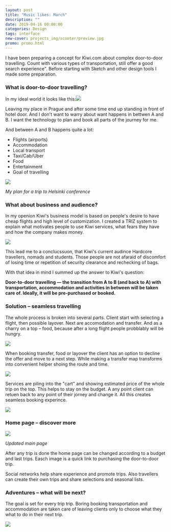 ```yaml
---
layout: post
title: "Music likes: March"
description: ""
date: 2019-04-16 00:00:00
categories: Design
tags: interface
new-cover: projects_img/scooter/preview.jpg
promo: promo.html
---
```


I have been preparing a concept for Kiwi.com about complex door-to-door travelling.  Count with various types of transportation, still offer a good search experience". Before starting with Sketch and other design tools I made some preparation.

### What is door-to-door travelling?

In my ideal world it looks like this:<span class="p800">![](/projects_img/kiwi/doors.jpg)</span>

Leaving my place in Prague and after some time end up standing in front of hotel door. And I don't want to warry about want happens in bettwen A and B. I want the technology to plan and book all parts of the journey for me. 

And between A and B happens quite a lot:

- Flights (airports)
- Accommodation
- Local transport
- Taxi/Cab/Uber
- Food
- Entertainment
- Goal of travelling

*<span class="p500">![](/projects_img/kiwi/plan.jpg)</span>*

*My plan for a trip to Helsinki conference*

### What about business and audience?

In my openion Kiwi's business model is based on people's desire to have cheap flights and high level of customization. I created a TRIZ system to explain what motivates people to use Kiwi services, what fears they have and how the company makes money.

<span class="p800">![](/projects_img/kiwi/system.jpg)</span>

This lead me to a conclucssuon, that Kiwi's current audince Hardcore travellers, nomads and students. Those people are not afaraid of discomfort of losing time or repetition of security clearance and rechecking of bags.

With that idea in mind I summed up the answer to Kiwi's question:

**Door-to-door travelling — the transition from A to B (and back to A) with transportation, accommodation and activities in between will be taken care of. Ideally, it will be pre-purchased or booked.**

### Solution – seamless travelling

The whole process is broken into several parts. Client start with selecting a flight, then possible layover. Next are accomodation and transfer. And as a charry on a top – food, because after a long flight people probblably will be hungry.

<span class="p800 pshadow">![](/projects_img/kiwi/start.jpg)</span>

When booking transfer, food or layover the client has an option to decline the offer and move to a next step. While making a transfer map transforms into convenient helper shoing the route and time.

<span class="p800 pshadow">![](/projects_img/kiwi/transfer.jpg)</span>

Services are piling into the "cart" and showing estimated price of the whole trip on the top. This helps to stay on the budget. A any point client can retuen back to any point of their jorney and change it. All this creates seamless booking experince.

<span class="p800">![](/projects_img/kiwi/seamless.jpg)</span>

### Home page – discover more

<span class="p800 pshadow">![](/projects_img/kiwi/main.jpg)</span>

<span class="p-center">*Updated main page*</span>

After any trip is done the home page can be changed according to a budget and last trips. Easch image is a quick link to purchasing the door-to-door trip. 

Social networks help share experience and promote trips. Also travellers can create their own trips and share selections and seasonal lists.

### Adventures – what will be next?

The goal is set for every trip trip. Boring booking transportation and accommodation are taken care of leaving clients only to choose what they what to do in their next trip.

<span class="p800 pshadow">![](/projects_img/kiwi/airballon.jpg)</span>